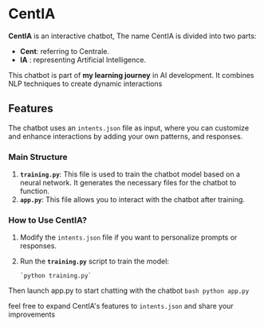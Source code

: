 # CentIA
 
**CentIA** is an interactive chatbot,
The name CentIA is divided into two parts:  
- **Cent**: referring to Centrale.  
- **IA** : representing Artificial Intelligence.  


This chatbot is part of **my learning journey** in AI development. It combines NLP techniques to create dynamic interactions

## Features
The chatbot uses an `intents.json` file as input, where you can customize and enhance interactions by adding your own  patterns, and responses.

### Main Structure
1. **`training.py`**: This file is used to train the chatbot model based on a neural network. It generates the necessary files for the chatbot to function.
2. **`app.py`**: This file allows you to interact with the chatbot after training.

### How to Use CentIA?
1. Modify the `intents.json` file if you want to personalize prompts or responses.  
2. Run the **`training.py`** script to train the model:  

       `python training.py`
Then launch app.py to start chatting with the chatbot
  ```bash python app.py    ```
   
feel free to expand CentIA's features to `intents.json` and share your improvements
